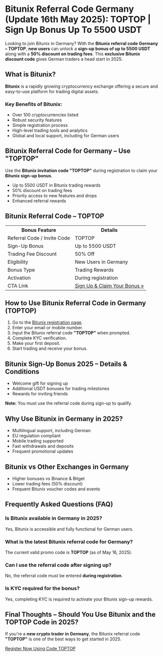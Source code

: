 <h1>Bitunix Referral Code Germany (Update 16th May 2025): TOPTOP | Sign Up Bonus Up To 5500 USDT</h1>
<p>Looking to join Bitunix in Germany? With the <strong>Bitunix referral code Germany – TOPTOP</strong>, <strong>new users</strong> can unlock a <strong>sign-up bonus of up to 5500 USDT</strong> along with a <strong>50% discount on trading fees</strong>. This <strong>exclusive Bitunix discount code</strong> gives German traders a head start in 2025.</p>
<h2>What is Bitunix?</h2>
<p><strong>Bitunix</strong> is a rapidly growing cryptocurrency exchange offering a secure and easy-to-use platform for trading digital assets.</p>
<h3>Key Benefits of Bitunix:</h3>
<ul>
<li>Over 100 cryptocurrencies listed</li>
<li>Robust security features</li>
<li>Simple registration process</li>
<li>High-level trading tools and analytics</li>
<li>Global and local support, including for German users</li>
</ul>
<h2>Bitunix Referral Code for Germany – Use "TOPTOP"</h2>
<p>Use the <strong>Bitunix invitation code "TOPTOP"</strong> during registration to claim your <strong>Bitunix sign-up bonus</strong>.</p>
<ul>
<li>Up to 5500 USDT in Bitunix trading rewards</li>
<li>50% discount on trading fees</li>
<li>Priority access to new features and drops</li>
<li>Enhanced referral rewards</li>
</ul>
<h2>Bitunix Referral Code – TOPTOP</h2>
<table>
<tr>
<th>Bonus Feature</th>
<th>Details</th>
</tr>
<tr>
<td>Referral Code / Invite Code</td>
<td>TOPTOP</td>
</tr>
<tr>
<td>Sign-Up Bonus</td>
<td>Up to 5500 USDT</td>
</tr>
<tr>
<td>Trading Fee Discount</td>
<td>50% Off</td>
</tr>
<tr>
<td>Eligibility</td>
<td>New Users in Germany</td>
</tr>
<tr>
<td>Bonus Type</td>
<td>Trading Rewards</td>
</tr>
<tr>
<td>Activation</td>
<td>During registration</td>
</tr>
<tr>
<td>CTA Link</td>
<td><a href="https://www.bitunix.com/register?vipCode=TOPTOP" target="_blank">Sign Up & Claim Your Bonus »</a></td>
</tr>
</table>
<h2>How to Use Bitunix Referral Code in Germany (TOPTOP)</h2>
<ol>
<li>Go to the <a href="https://www.bitunix.com/register?vipCode=TOPTOP" target="_blank">Bitunix registration page</a>.</li>
<li>Enter your email or mobile number.</li>
<li>Input the Bitunix referral code <strong>"TOPTOP"</strong> when prompted.</li>
<li>Complete KYC verification.</li>
<li>Make your first deposit.</li>
<li>Start trading and receive your bonus.</li>
</ol>
<h2>Bitunix Sign-Up Bonus 2025 – Details & Conditions</h2>
<ul>
<li>Welcome gift for signing up</li>
<li>Additional USDT bonuses for trading milestones</li>
<li>Rewards for inviting friends</li>
</ul>
<p><strong>Note:</strong> You must use the referral code during sign-up to qualify.</p>
<h2>Why Use Bitunix in Germany in 2025?</h2>
<ul>
<li>Multilingual support, including German</li>
<li>EU regulation compliant</li>
<li>Mobile trading supported</li>
<li>Fast withdrawals and deposits</li>
<li>Frequent promotional updates</li>
</ul>
<h2>Bitunix vs Other Exchanges in Germany</h2>
<ul>
<li>Higher bonuses vs Binance & Bitget</li>
<li>Lower trading fees (50% discount)</li>
<li>Frequent Bitunix voucher codes and events</li>
</ul>
<h2>Frequently Asked Questions (FAQ)</h2>
<h3>Is Bitunix available in Germany in 2025?</h3>
<p>Yes, Bitunix is accessible and fully functional for German users.</p>
<h3>What is the latest Bitunix referral code for Germany?</h3>
<p>The current valid promo code is <strong>TOPTOP</strong> (as of May 16, 2025).</p>
<h3>Can I use the referral code after signing up?</h3>
<p>No, the referral code must be entered <strong>during registration</strong>.</p>
<h3>Is KYC required for the bonus?</h3>
<p>Yes, completing KYC is required to activate your Bitunix sign-up rewards.</p>
<h2>Final Thoughts – Should You Use Bitunix and the TOPTOP Code in 2025?</h2>
<p>If you're a <strong>new crypto trader in Germany</strong>, the Bitunix referral code <strong>"TOPTOP"</strong> is one of the best ways to get started in 2025.</p>
<a class="cta-button" href="https://www.bitunix.com/register?vipCode=TOPTOP" target="_blank">Register Now Using Code TOPTOP</a>
</body>
</html>
